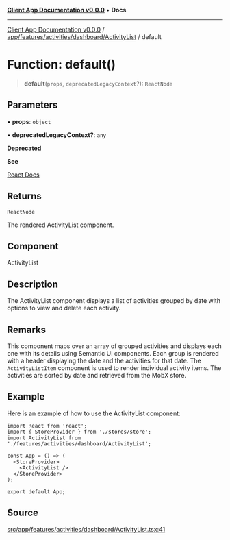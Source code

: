[**Client App Documentation v0.0.0**](../../../../../../README.md) • **Docs**

***

[Client App Documentation v0.0.0](../../../../../../README.md) / [app/features/activities/dashboard/ActivityList](../README.md) / default

# Function: default()

> **default**(`props`, `deprecatedLegacyContext`?): `ReactNode`

## Parameters

• **props**: `object`

• **deprecatedLegacyContext?**: `any`

**Deprecated**

**See**

[React Docs](https://legacy.reactjs.org/docs/legacy-context.html#referencing-context-in-lifecycle-methods)

## Returns

`ReactNode`

The rendered ActivityList component.

## Component

ActivityList

## Description

The ActivityList component displays a list of activities grouped by date with options to view and delete each activity.

## Remarks

This component maps over an array of grouped activities and displays each one with its details using Semantic UI components.
Each group is rendered with a header displaying the date and the activities for that date.
The `ActivityListItem` component is used to render individual activity items.
The activities are sorted by date and retrieved from the MobX store.

## Example

Here is an example of how to use the ActivityList component:
```tsx
import React from 'react';
import { StoreProvider } from './stores/store';
import ActivityList from './features/activities/dashboard/ActivityList';

const App = () => (
  <StoreProvider>
    <ActivityList />
  </StoreProvider>
);

export default App;
```

## Source

[src/app/features/activities/dashboard/ActivityList.tsx:41](https://github.com/jimmykurian/Reactivities/blob/3f805628d10ff0a50931fec09e965ef4a2576e55/client-app/src/app/features/activities/dashboard/ActivityList.tsx#L41)
